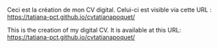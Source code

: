 Ceci est la création de mon CV digital. Celui-ci est visible via cette URL : https://tatiana-pct.github.io/cvtatianapoquet/

This is the creation of my digital CV. It is available at this URL: https://tatiana-pct.github.io/cvtatianapoquet/
